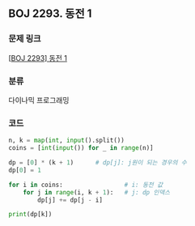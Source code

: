 ## BOJ 2293. 동전 1

### 문제 링크

[[BOJ 2293\] 동전 1](https://www.acmicpc.net/problem/2293)

### 분류

다이나믹 프로그래밍

### 코드

```python
n, k = map(int, input().split())
coins = [int(input()) for _ in range(n)]

dp = [0] * (k + 1)      # dp[j]: j원이 되는 경우의 수
dp[0] = 1

for i in coins:                 # i: 동전 값
    for j in range(i, k + 1):   # j: dp 인덱스
        dp[j] += dp[j - i]

print(dp[k])
```

